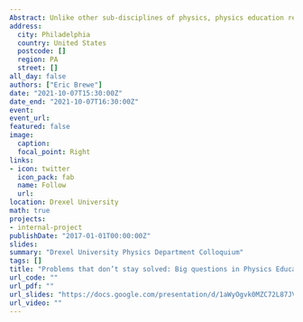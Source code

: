 ```yaml
---
Abstract: Unlike other sub-disciplines of physics, physics education research (PER) studies humans who are dynamic, imprecise, and evolving. In this talk, I review historical work in PER, consider the state of the field, and propose a number of big questions that will shape the future of PER (and physics). Replication, evolution of teaching, diversity and inclusion, and establishing causal mechanisms in learning are among the big questions that will guide the work within Drexel’s PER Network. 
address:
  city: Philadelphia
  country: United States
  postcode: []
  region: PA
  street: []
all_day: false
authors: ["Eric Brewe"]
date: "2021-10-07T15:30:00Z"
date_end: "2021-10-07T16:30:00Z"
event: 
event_url: 
featured: false
image:
  caption: 
  focal_point: Right
links:
- icon: twitter
  icon_pack: fab
  name: Follow
  url: 
location: Drexel University
math: true
projects:
- internal-project
publishDate: "2017-01-01T00:00:00Z"
slides: 
summary: "Drexel University Physics Department Colloquium"
tags: []
title: "Problems that don’t stay solved: Big questions in Physics Education Research"
url_code: ""
url_pdf: ""
url_slides: "https://docs.google.com/presentation/d/1aWyOgvk0MZC72L87JVjf8nKCXzOZtIIF/edit?usp=sharing&ouid=107957678580485100480&rtpof=true&sd=true"
url_video: ""
---
```




